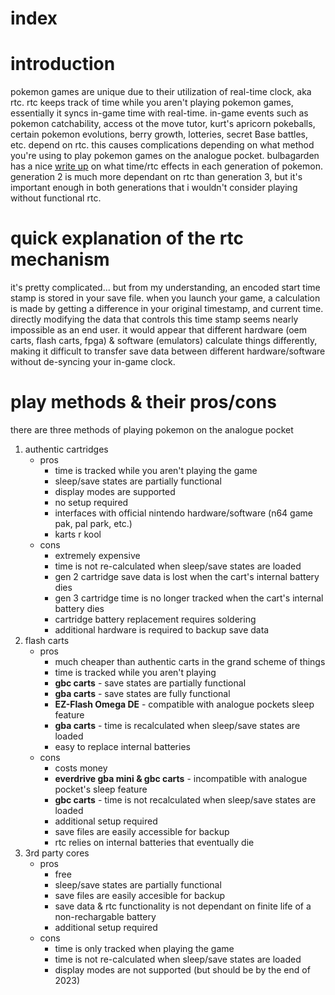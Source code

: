 # index

# introduction
pokemon games are unique due to their utilization of real-time clock, aka rtc. rtc keeps track of time while you aren't playing pokemon games, essentially it syncs in-game time with real-time. in-game events such as pokemon catchability, access ot the move tutor, kurt's apricorn pokeballs, certain pokemon evolutions, berry growth, lotteries, secret Base battles, etc. depend on rtc. this causes complications depending on what method you're using to play pokemon games on the analogue pocket. bulbagarden has a nice [write up](https://bulbapedia.bulbagarden.net/wiki/Time) on what time/rtc effects in each generation of pokemon. generation 2 is much more dependant on rtc than generation 3, but it's important enough in both generations that i wouldn't consider playing without functional rtc.

# quick explanation of the rtc mechanism
it's pretty complicated... but from my understanding, an encoded start time stamp is stored in your save file. when you launch your game, a calculation is made by getting a difference in your original timestamp, and current time. directly modifying the data that controls this time stamp seems nearly impossible as an end user. it would appear that different hardware (oem carts, flash carts, fpga) & software (emulators) calculate things differently, making it difficult to transfer save data between different hardware/software without de-syncing your in-game clock.

# play methods & their pros/cons
there are three methods of playing pokemon on the analogue pocket
1. authentic cartridges
    - pros
      - time is tracked while you aren't playing the game
      - sleep/save states are partially functional
      - display modes are supported
      - no setup required
      - interfaces with official nintendo hardware/software (n64 game pak, pal park, etc.)
      - karts r kool
    - cons
      - extremely expensive
      - time is not re-calculated when sleep/save states are loaded
      - gen 2 cartridge save data is lost when the cart's internal battery dies
      - gen 3 cartridge time is no longer tracked when the cart's internal battery dies
      - cartridge battery replacement requires soldering
      - additional hardware is required to backup save data
2. flash carts
    - pros
      - much cheaper than authentic carts in the grand scheme of things
      - time is tracked while you aren't playing
      - **gbc carts** - save states are partially functional
      - **gba carts** - save states are fully functional
      - **EZ-Flash Omega DE** - compatible with analogue pockets sleep feature
      - **gba carts** - time is recalculated when sleep/save states are loaded
      - easy to replace internal batteries
    - cons
      - costs money
      - **everdrive gba mini & gbc carts** - incompatible with analogue pocket's sleep feature
      - **gbc carts** - time is not recalculated when sleep/save states are loaded
      - additional setup required
      - save files are easily accessible for backup
      - rtc relies on internal batteries that eventually die 
3. 3rd party cores
    - pros
      - free
      - sleep/save states are partially functional
      - save files are easily accesible for backup
      - save data & rtc functionality is not dependant on finite life of a non-rechargable battery
      - additional setup required 
    - cons
      - time is only tracked when playing the game
      - time is not re-calculated when sleep/save states are loaded
      - display modes are not supported (but should be by the end of 2023)
